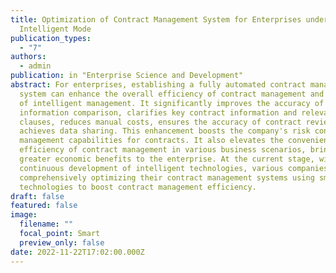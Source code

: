```yaml
---
title: Optimization of Contract Management System for Enterprises under
  Intelligent Mode
publication_types:
  - "7"
authors:
  - admin
publication: in "Enterprise Science and Development"
abstract: For enterprises, establishing a fully automated contract management
  system can enhance the overall efficiency of contract management and the level
  of intelligent management. It significantly improves the accuracy of contract
  information comparison, clarifies key contract information and relevant legal
  clauses, reduces manual costs, ensures the accuracy of contract reviews, and
  achieves data sharing. This enhancement boosts the company's risk control and
  management capabilities for contracts. It also elevates the convenience and
  efficiency of contract management in various business scenarios, bringing
  greater economic benefits to the enterprise. At the current stage, with the
  continuous development of intelligent technologies, various companies are
  comprehensively optimizing their contract management systems using smart
  technologies to boost contract management efficiency.
draft: false
featured: false
image:
  filename: ""
  focal_point: Smart
  preview_only: false
date: 2022-11-22T17:02:00.000Z
---
```

